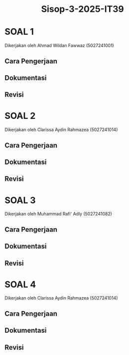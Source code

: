<div align=center>

  # Sisop-3-2025-IT39
  
</div>

# SOAL 1
Dikerjakan oleh Ahmad Wildan Fawwaz (5027241001)   

## Cara Pengerjaan

## Dokumentasi

## Revisi



# SOAL 2
Dikerjakan oleh Clarissa Aydin Rahmazea (5027241014)   

## Cara Pengerjaan

## Dokumentasi

## Revisi



# SOAL 3
Dikerjakan oleh Muhammad Rafi' Adly (5027241082)   

## Cara Pengerjaan

## Dokumentasi

## Revisi


# SOAL 4
Dikerjakan oleh Clarissa Aydin Rahmazea (5027241014)   

## Cara Pengerjaan

## Dokumentasi

## Revisi

